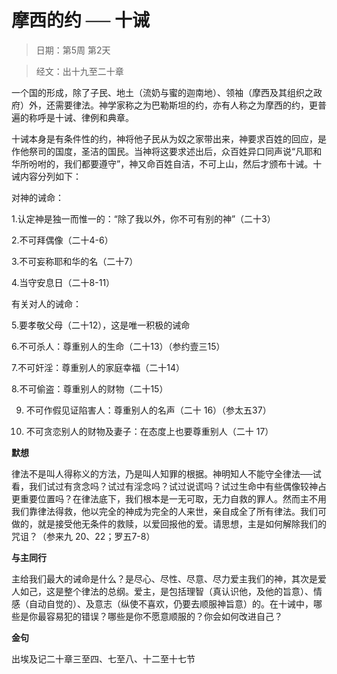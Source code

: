 # 摩西的约 ── 十诫

> 日期：第5周 第2天

> 经文：出十九至二十章

一个国的形成，除了子民、地土（流奶与蜜的迦南地）、领袖（摩西及其组织之政府）外，还需要律法。神学家称之为巴勒斯坦的约，亦有人称之为摩西的约，更普遍的称呼是十诫、律例和典章。

十诫本身是有条件性的约，神将他子民从为奴之家带出来，神要求百姓的回应，是作他祭司的国度，圣洁的国民。当神将这要求述出后，众百姓异口同声说“凡耶和华所吩咐的，我们都要遵守”，神又命百姓自洁，不可上山，然后才颁布十诫。十诫内容分列如下：

对神的诫命：

1.认定神是独一而惟一的：“除了我以外，你不可有别的神”（二十3）

2.不可拜偶像（二十4-6）

3.不可妄称耶和华的名（二十7）

4.当守安息日（二十8-11）

有关对人的诫命：

5.要孝敬父母（二十12），这是唯一积极的诫命

6.不可杀人：尊重别人的生命（二十13）（参约壹三15）

7.不可奸淫：尊重别人的家庭幸福（二十14）

8.不可偷盗：尊重别人的财物（二十15）

9. 不可作假见证陷害人：尊重别人的名声（二十 16）（参太五37）

10. 不可贪恋别人的财物及妻子：在态度上也要尊重别人（二十 17）

**默想**

律法不是叫人得称义的方法，乃是叫人知罪的根据。神明知人不能守全律法──试看，我们试过有贪念吗？试过有淫念吗？试过说谎吗？试过生命中有些偶像较神占更重要位置吗？在律法底下，我们根本是一无可取，无力自救的罪人。然而主不用我们靠律法得救，他以完全的神成为完全的人来世，亲自成全了所有律法。我们可做的，就是接受他无条件的救赎，以爱回报他的爱。请思想，主是如何解除我们的咒诅？（参来九 20、22；罗五7-8）

**与主同行**

主给我们最大的诫命是什么？是尽心、尽性、尽意、尽力爱主我们的神，其次是爱人如己，这是整个律法的总纲。爱主，是包括理智（真认识他，及他的旨意）、情感（自动自觉的）、及意志（纵使不喜欢，仍要去顺服神旨意）的。在十诫中，哪些是你最容易犯的错误？哪些是你不愿意顺服的？你会如何改进自己？

**金句**

出埃及记二十章三至四、七至八、十二至十七节



